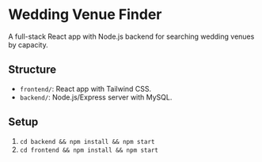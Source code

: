 # Wedding Venue Finder
A full-stack React app with Node.js backend for searching wedding venues by capacity.

## Structure
- `frontend/`: React app with Tailwind CSS.
- `backend/`: Node.js/Express server with MySQL.

## Setup
1. `cd backend && npm install && npm start`
2. `cd frontend && npm install && npm start`
